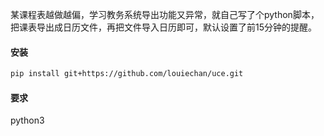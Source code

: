 某课程表越做越偏，学习教务系统导出功能又异常，就自己写了个python脚本，把课表导出成日历文件，再把文件导入日历即可，默认设置了前15分钟的提醒。

#### 安装
```bash
pip install git+https://github.com/louiechan/uce.git

```
#### 要求

python3